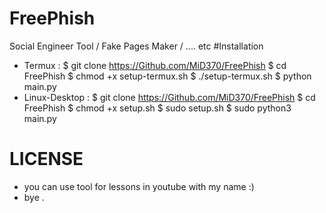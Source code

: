 # FreePhish
Social Engineer Tool / Fake Pages Maker / .... etc 
#Installation
- Termux :
$ git clone https://Github.com/MiD370/FreePhish
$ cd FreePhish
$ chmod +x setup-termux.sh
$ ./setup-termux.sh
$ python main.py
- Linux-Desktop :
$ git clone https://Github.com/MiD370/FreePhish
$ cd FreePhish
$ chmod +x setup.sh
$ sudo setup.sh
$ sudo python3 main.py
# LICENSE
- you can use tool for lessons in youtube with my name :) 
- bye .
